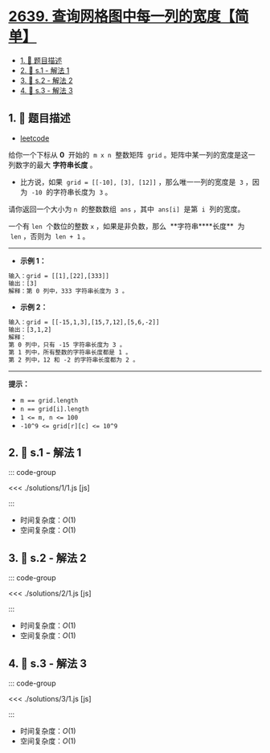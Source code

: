 # [2639. 查询网格图中每一列的宽度【简单】](https://github.com/tnotesjs/TNotes.leetcode/tree/main/notes/2639.%20%E6%9F%A5%E8%AF%A2%E7%BD%91%E6%A0%BC%E5%9B%BE%E4%B8%AD%E6%AF%8F%E4%B8%80%E5%88%97%E7%9A%84%E5%AE%BD%E5%BA%A6%E3%80%90%E7%AE%80%E5%8D%95%E3%80%91)

<!-- region:toc -->

- [1. 📝 题目描述](#1--题目描述)
- [2. 🎯 s.1 - 解法 1](#2--s1---解法-1)
- [3. 🎯 s.2 - 解法 2](#3--s2---解法-2)
- [4. 🎯 s.3 - 解法 3](#4--s3---解法-3)

<!-- endregion:toc -->

## 1. 📝 题目描述

- [leetcode](https://leetcode.cn/problems/find-the-width-of-columns-of-a-grid/)

给你一个下标从 **0**  开始的  `m x n`  整数矩阵  `grid` 。矩阵中某一列的宽度是这一列数字的最大 **字符串长度** 。

- 比方说，如果  `grid = [[-10], [3], [12]]` ，那么唯一一列的宽度是  `3` ，因为  `-10`  的字符串长度为  `3` 。

请你返回一个大小为 `n`  的整数数组  `ans` ，其中  `ans[i]`  是第  `i`  列的宽度。

一个有 `len`  个数位的整数 `x` ，如果是非负数，那么  **字符串\*\***长度\*\*  为  `len` ，否则为  `len + 1` 。

---

- **示例 1：**

```txt
输入：grid = [[1],[22],[333]]
输出：[3]
解释：第 0 列中，333 字符串长度为 3 。
```

- **示例 2：**

```txt
输入：grid = [[-15,1,3],[15,7,12],[5,6,-2]]
输出：[3,1,2]
解释：
第 0 列中，只有 -15 字符串长度为 3 。
第 1 列中，所有整数的字符串长度都是 1 。
第 2 列中，12 和 -2 的字符串长度都为 2 。
```

---

**提示：**

- `m == grid.length`
- `n == grid[i].length`
- `1 <= m, n <= 100`
- `-10^9 <= grid[r][c] <= 10^9`

## 2. 🎯 s.1 - 解法 1

::: code-group

<<< ./solutions/1/1.js [js]

:::

- 时间复杂度：$O(1)$
- 空间复杂度：$O(1)$

## 3. 🎯 s.2 - 解法 2

::: code-group

<<< ./solutions/2/1.js [js]

:::

- 时间复杂度：$O(1)$
- 空间复杂度：$O(1)$

## 4. 🎯 s.3 - 解法 3

::: code-group

<<< ./solutions/3/1.js [js]

:::

- 时间复杂度：$O(1)$
- 空间复杂度：$O(1)$
